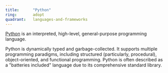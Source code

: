 ```yaml
---
title:      "Python"
ring:       adopt
quadrant:   languages-and-frameworks
---
```


[Python](https://www.python.org/) is an interpreted, high-level, general-purpose programming language. 

Python is dynamically typed and garbage-collected. It supports multiple programming paradigms, including structured (particularly, procedural), object-oriented, and functional programming. Python is often described as a "batteries included" language due to its comprehensive standard library.